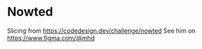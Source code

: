 # Nowted

Slicing from https://codedesign.dev/challenge/nowted
See him on https://www.figma.com/@mhd
